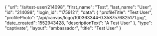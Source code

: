{
    "url": "\/a\/test-user\/214098",
    "first_name": "Test",
    "last_name": "User",
    "id": "214098",
    "login_id": "1759121",
    "data": {
        "profileTitle": "Test User",
        "profilePhoto": "\/api\/canvas\/logo\/100363344-0.3587576825171.jpg",
        "date_created": 1552943428,
        "descriptionText": "A Test User"
    },
    "type": "captivate",
    "layout": "ambassador",
    "title": "Test User"
}